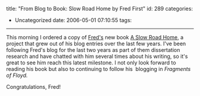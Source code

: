 title: "From Blog to Book: Slow Road Home by Fred First"
id: 289
categories:
  - Uncategorized
date: 2006-05-01 07:10:55
tags:
---

This morning I ordered a copy of [Fred's](http://www.fragmentsfromfloyd.com/) new book [A Slow Road Home](http://goosecreekpress.pbwiki.com/FrontPage), a project that grew out of his blog entries over the last few years. I've been following Fred's blog for the last two years as part of them dissertation research and have chatted with him several times about his writing, so it's great to see him reach this latest milestone. I not only look forward to reading his book but also to continuing to follow his&nbsp; blogging in _Fragments of Floyd.&nbsp;_  

Congratulations, Fred!&nbsp;